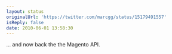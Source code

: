 ```yaml
---
layout: status
originalUrl: 'https://twitter.com/marcgg/status/15179491557'
isReply: false
date: 2010-06-01 13:58:30
---
```


... and now back the the Magento API.
